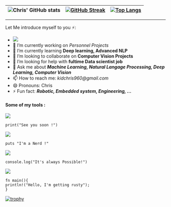 
| ![Chris' GitHub stats](https://github-readme-stats.vercel.app/api?username=Kidchris&show_icons=true&theme=dracula&count_private=true)  | [![GitHub Streak](http://github-readme-streak-stats.herokuapp.com?user=Kidchris&theme=radical&hide_border=true&border_radius=4.6&stroke=A21D1D)](https://git.io/streak-stats)     | [![Top Langs](https://github-readme-stats.vercel.app/api/top-langs/?username=Kidchris&layout=compact&show_icons=true&theme=dracula)](https://github.com/anuraghazra/github-readme-stats)
| ----------- | ----------- | ----------- |
<!--
**Kidchris/Kidchris** is a ✨ _special_ ✨ repository because its `README.md` (this file) appears on your GitHub profile.
-->

---

Let Me introduce myself to you ⚡:
- ![](https://komarev.com/ghpvc/?username=Kidchris&label=People+booked+me)
- 🔭 I’m currently working on *Personnel Projects*
- 🌱 I’m currently learning **Deep learning, Advanced NLP**
- 👯 I’m looking to collaborate on **Computer Vision Projects**
- 🤔 I’m looking for help with **fultime Data scientist job**
- 💬 Ask me about  ***Machine Learning, Natural Langage Processing, Deep Learning, Computer Vision***
- 📫 How to reach me: _kidchris960@gmail.com_
- 😄 Pronouns: Chris
- ⚡ Fun fact: ***Robotic, Embedded system, Engineering, ...***

#### Some of my tools :
<img src="https://img.shields.io/badge/🔥-Python-blue?style"/>

```
print("See you soon !")
``` 

<img src="https://img.shields.io/badge/🔥-Ruby-blue?style"/>

``` 
puts "I'm a Nerd !"
```

<img src="https://img.shields.io/badge/🔥-Javascript-blue?style"/>

```
console.log("It's always Possible!")
```
<img src="https://img.shields.io/badge/🔥-Rust-red?style"/>

```
fn main(){
println!("Hello, I'm getting rusty");
}
```
[![trophy](https://github-profile-trophy.vercel.app/?username=Kidchris&theme=onedark&column=8)](https://github.com/ryo-ma/github-profile-trophy)
